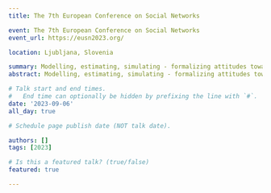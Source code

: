 ```yaml
---
title: The 7th European Conference on Social Networks

event: The 7th European Conference on Social Networks
event_url: https://eusn2023.org/

location: Ljubljana, Slovenia

summary: Modelling, estimating, simulating - formalizing attitudes towards inequality as a complex network
abstract: Modelling, estimating, simulating - formalizing attitudes towards inequality as a complex network

# Talk start and end times.
#   End time can optionally be hidden by prefixing the line with `#`.
date: '2023-09-06'
all_day: true

# Schedule page publish date (NOT talk date).

authors: []
tags: [2023]

# Is this a featured talk? (true/false)
featured: true

---
```


